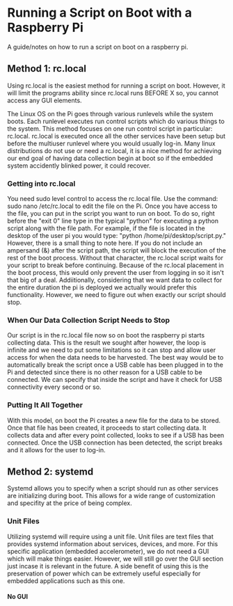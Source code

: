 # Running a Script on Boot with a Raspberry Pi #
A guide/notes on how to run a script on boot on a raspberry pi.

## Method 1: rc.local ##
Using rc.local is the easiest method for running a script on boot. However, it will limit the programs ability since rc.local runs BEFORE X
so, you cannot access any GUI elements.

The Linux OS on the Pi goes through various runlevels while the system boots. Each runlevel executes run control scripts which do various things to the system.
This method focuses on one run control script in particular: rc.local. rc.local is executed once all the other services have been setup but before the multiuser runlevel
where you would usually log-in. Many linux distributions do not use or need a rc.local, it is a nice method for achieving our end goal of having data collection begin at
boot so if the embedded system accidently blinked power, it could recover.

### Getting into rc.local ###
You need sudo level control to access the rc.local file. Use the command: sudo nano /etc/rc.local to edit the file on the Pi. Once you have access to the file,
you can put in the script you want to run on boot. To do so, right before the "exit 0" line type in the typical "python" for executing a python script along with
the file path. For example, if the file is located in the desktop of the user pi you would type: "python /home/pi/desktop/script.py." However, there is a small
thing to note here. If you do not include an ampersand (&) after the script path, the script will block the execution of the rest of the boot process. Without
that character, the rc.local script waits for your script to break before continuing. Because of the rc.local placement in the boot process, this would only prevent
the user from logging in so it isn't that big of a deal. Addiitionally, considering that we want data to collect for the entire duration the pi is deployed we actually
would prefer this functionality. However, we need to figure out when exactly our script should stop.

### When Our Data Collection Script Needs to Stop ###
Our script is in the rc.local file now so on boot the raspberry pi starts collecting data. This is the result we sought after however, the loop is infinite and we need
to put some limitations so it can stop and allow user access for when the data needs to be harvested. The best way would be to automatically break the script once a USB
cable has been plugged in to the Pi and detected since there is no other reason for a USB cable to be connected. We can specify that inside the script and have it check
for USB connectivity every second or so.

### Putting It All Together ###
With this model, on boot the Pi creates a new file for the data to be stored. Once that file has been created, it proceeds to start collecting data. It collects data and
after every point collected, looks to see if a USB has been connected. Once the USB connection has been detected, the script breaks and it allows for the user to log-in.

## Method 2: systemd ##
Systemd allows you to specify when a script should run as other services are initializing during boot. This allows for a wide range of customization and specifity at the price of being complex.

### Unit Files ###
Utilizing systemd will require using a unit file. Unit files are text files that provides systemd information about services, devices, and more. For this specific application (embedded accelerometer), we do not need a GUI which will make things easier. However, we will still go over the GUI section just incase it is relevant in the future. A side benefit of using this is the preservation of power which can be extremely useful especially for embedded applications such as this one.

#### No GUI ####
